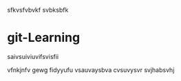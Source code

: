 
sfkvsfvbvkf
svbksbfk
# git-Learning
saivsuiviuvifsvisfii

vfnkjnfv
gewg
fidyyufu
vsauvaysbva
cvsuvysvr
svjhabsvhj
